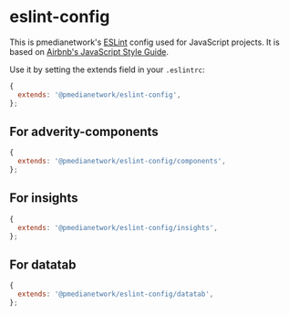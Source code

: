 # eslint-config

This is pmedianetwork's [ESLint](http://eslint.org) config used for JavaScript projects.
It is based on [Airbnb's JavaScript Style Guide](https://github.com/airbnb/javascript).

Use it by setting the extends field in your `.eslintrc`:

```js
{
  extends: '@pmedianetwork/eslint-config',
};
```

## For adverity-components 

```js
{
  extends: '@pmedianetwork/eslint-config/components',
};
```

## For insights

```js
{
  extends: '@pmedianetwork/eslint-config/insights',
};
```

## For datatab 

```js
{
  extends: '@pmedianetwork/eslint-config/datatab',
};
```
